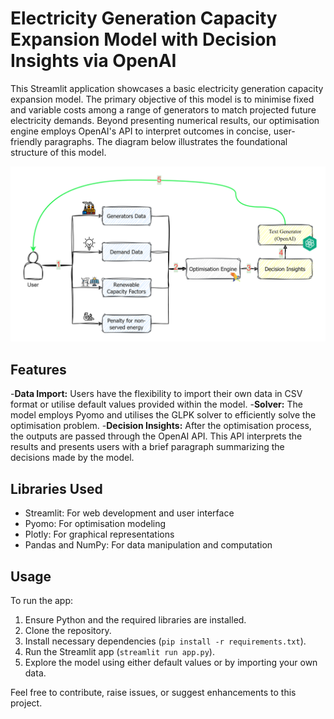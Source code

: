 # Electricity Generation Capacity Expansion Model with Decision Insights via OpenAI

This Streamlit application showcases a basic electricity generation capacity expansion model. The primary objective of this model is to minimise fixed and variable costs among a range of generators to match projected future electricity demands. Beyond presenting numerical results, our optimisation engine employs OpenAI's API to interpret outcomes in concise, user-friendly paragraphs. The diagram below illustrates the foundational structure of this model.

![overview](images/overview.png)


## Features

-**Data Import:** Users have the flexibility to import their own data in CSV format or utilise default values provided within the model.
-**Solver:** The model employs Pyomo and utilises the GLPK solver to efficiently solve the optimisation problem.
-**Decision Insights:** After the optimisation process, the outputs are passed through the OpenAI API. This API interprets the results and presents users with a brief paragraph summarizing the decisions made by the model.

## Libraries Used

- Streamlit: For web development and user interface
- Pyomo: For optimisation modeling
- Plotly: For graphical representations
- Pandas and NumPy: For data manipulation and computation

## Usage

To run the app:

1. Ensure Python and the required libraries are installed.
2. Clone the repository.
3. Install necessary dependencies (`pip install -r requirements.txt`).
4. Run the Streamlit app (`streamlit run app.py`).
5. Explore the model using either default values or by importing your own data.

Feel free to contribute, raise issues, or suggest enhancements to this project.
